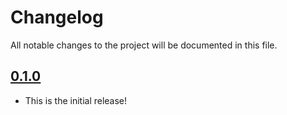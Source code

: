 # Changelog

All notable changes to the project will be documented in this file.

## [0.1.0]

- This is the initial release!

[0.1.0]: https://github.com/detra-lab/tsc/releases/tag/0.1.0
